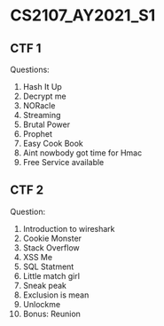 # CS2107_AY2021_S1

## CTF 1
Questions: 
1. Hash It Up
2. Decrypt me
3. NORacle
4. Streaming
5. Brutal Power
6. Prophet
7. Easy Cook Book
8. Aint nowbody got time for Hmac
9. Free Service available

## CTF 2
Question:
1. Introduction to wireshark
2. Cookie Monster
3. Stack Overflow
4. XSS Me
5. SQL Statment
6. Little match girl
7. Sneak peak
8. Exclusion is mean
9. Unlockme
10. Bonus: Reunion
